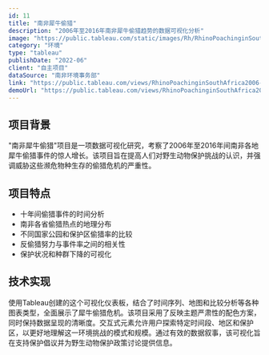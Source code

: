 ```yaml
---
id: 11
title: "南非犀牛偷猎"
description: "2006年至2016年南非犀牛偷猎趋势的数据可视化分析"
image: "https://public.tableau.com/static/images/Rh/RhinoPoachinginSouthAfrica2006-2016_15609410746400/Page1/1_rss.png"
category: "环境"
type: "tableau"
publishDate: "2022-06"
client: "自主项目"
dataSource: "南非环境事务部"
link: "https://public.tableau.com/views/RhinoPoachinginSouthAfrica2006-2016_15609410746400/Page1"
demoUrl: "https://public.tableau.com/views/RhinoPoachinginSouthAfrica2006-2016_15609410746400/Page1"
---
```


## 项目背景

"南非犀牛偷猎"项目是一项数据可视化研究，考察了2006年至2016年间南非各地犀牛偷猎事件的惊人增长。该项目旨在提高人们对野生动物保护挑战的认识，并强调威胁这些濒危物种生存的偷猎危机的严重性。

## 项目特点

- 十年间偷猎事件的时间分析
- 南非各省偷猎热点的地理分布
- 不同国家公园和保护区偷猎率的比较
- 反偷猎努力与事件率之间的相关性
- 保护状况和种群下降的可视化

## 技术实现

使用Tableau创建的这个可视化仪表板，结合了时间序列、地图和比较分析等各种图表类型，全面展示了犀牛偷猎危机。该项目采用了反映主题严肃性的配色方案，同时保持数据呈现的清晰度。交互式元素允许用户探索特定时间段、地区和保护区，以更好地理解这一环境挑战的模式和规模。通过有效的数据叙事，该可视化旨在支持保护倡议并为野生动物保护政策讨论提供信息。